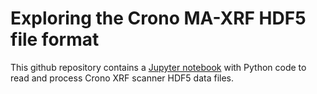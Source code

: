 # Exploring the Crono MA-XRF HDF5 file format 

This github repository contains a [Jupyter notebook](https://github.com/fligt/crono-maxrf/blob/main/Exploring-the-Crono-MA-XRF-HDF5-file-format.ipynb) with Python code to read and process Crono XRF scanner HDF5 data files. 

